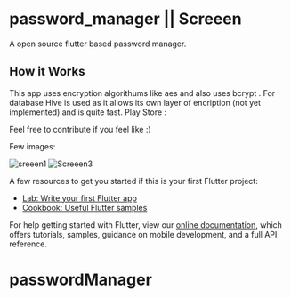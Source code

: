 # password_manager || Screeen  

A open source flutter based password manager.

## How it Works

This app uses encryption algorithums like aes and also uses bcrypt . 
For database Hive is used as it allows its own layer of encription (not yet implemented) and is quite fast.
Play Store :

Feel free to contribute if you feel like :)

Few images:





![sreeen1](https://user-images.githubusercontent.com/52599836/120022391-f99d3400-c009-11eb-8c07-f1240b511143.png)
![Screeen3](https://user-images.githubusercontent.com/52599836/120022417-015cd880-c00a-11eb-806a-b0d96fe30076.png)


A few resources to get you started if this is your first Flutter project:

- [Lab: Write your first Flutter app](https://flutter.dev/docs/get-started/codelab)
- [Cookbook: Useful Flutter samples](https://flutter.dev/docs/cookbook)

For help getting started with Flutter, view our
[online documentation](https://flutter.dev/docs), which offers tutorials,
samples, guidance on mobile development, and a full API reference.
# passwordManager
